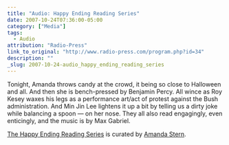 ```yaml
---
title: "Audio: Happy Ending Reading Series"
date: 2007-10-24T07:36:00-05:00
category: ["Media"]
tags:
  - Audio
attribution: "Radio-Press"
link_to_original: "http://www.radio-press.com/program.php?id=34"
description: ""
_slug: 2007-10-24-audio_happy_ending_reading_series
---
```


Tonight, Amanda throws candy at the crowd, it being so close to Halloween and all. And then she is bench-pressed by Benjamin Percy. All wince as Roy Kesey waxes his legs as a performance art/act of protest against the Bush administration. And Min Jin Lee lightens it up a bit by telling us a dirty joke while balancing a spoon — on her nose. They all also read engagingly, even enticingly, and the music is by Max Gabriel.

[The Happy Ending Reading Series](http://www.happyendingseries.blogspot.com "The Happy Ending Reading Series") is curated by [Amanda Stern](http://www.amandastern.com "Amanda Stern").
